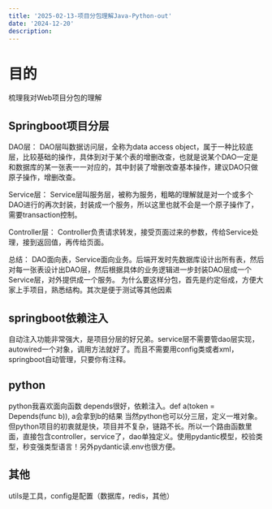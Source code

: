 ```yaml
---
title: '2025-02-13-项目分包理解Java-Python-out'
date: '2024-12-20'
description:
---
```


# 目的
梳理我对Web项目分包的理解


## Springboot项目分层
DAO层：
DAO层叫数据访问层，全称为data access object，属于一种比较底层，比较基础的操作，具体到对于某个表的增删改查，也就是说某个DAO一定是和数据库的某一张表一一对应的，其中封装了增删改查基本操作，建议DAO只做原子操作，增删改查。

Service层：
Service层叫服务层，被称为服务，粗略的理解就是对一个或多个DAO进行的再次封装，封装成一个服务，所以这里也就不会是一个原子操作了，需要transaction控制。

Controller层：
Controller负责请求转发，接受页面过来的参数，传给Service处理，接到返回值，再传给页面。

总结：
DAO面向表，Service面向业务。后端开发时先数据库设计出所有表，然后对每一张表设计出DAO层，然后根据具体的业务逻辑进一步封装DAO层成一个Service层，对外提供成一个服务。
为什么要这样分包，首先是约定俗成，方便大家上手项目，熟悉结构。其次是便于测试等其他因素

## springboot依赖注入
自动注入功能非常强大，是项目分层的好兄弟。service层不需要管dao层实现，autowired一个对象，调用方法就好了。而且不需要用config类或者xml，springboot自动管理，只要你有注释。

## python
python我喜欢面向函数
depends很好，依赖注入。def a(token = Depends(func b)), a会拿到b的结果
当然python也可以分三层，定义一堆对象。但python项目的初衷就是快，项目并不复杂，链路不长。所以一个路由函数里面，直接包含controller，service了，dao单独定义。使用pydantic模型，校验类型，秒变强类型语言！另外pydantic读.env也很方便。

## 其他
utils是工具，config是配置（数据库，redis，其他）


